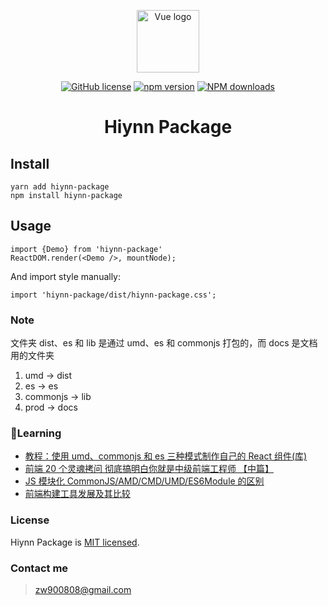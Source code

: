 <p align="center"><a href="https://github.com/zhangwei900808/hiynn-package-js" target="_blank" rel="noopener noreferrer"><img width="100" src="http://cdn.awbeci.com/hiyun/WechatIMG222.png" alt="Vue logo"></a></p>

<div align="center">

[![GitHub license](https://img.shields.io/badge/license-MIT-blue.svg)](https://github.com/zhangwei900808/hiynn-package-js)
[![npm version](https://img.shields.io/npm/v/hiynn-package.svg)](https://www.npmjs.com/package/hiynn-package)
[![NPM downloads](http://img.shields.io/npm/dm/hiynn-package.svg?style=flat-square)](http://npmjs.com/hiynn-package)

</div>

<h1 align="center">Hiynn Package</h1>

## Install

```
yarn add hiynn-package
npm install hiynn-package
```

## Usage

```
import {Demo} from 'hiynn-package'
ReactDOM.render(<Demo />, mountNode);
```

And import style manually:

```
import 'hiynn-package/dist/hiynn-package.css';
```

### Note

文件夹 dist、es 和 lib 是通过 umd、es 和 commonjs 打包的，而 docs 是文档用的文件夹

1. umd -> dist
2. es -> es
3. commonjs -> lib
4. prod -> docs

### Learning

- [教程：使用 umd、commonjs 和 es 三种模式制作自己的 React 组件(库)](https://segmentfault.com/a/1190000020093455)
- [前端 20 个灵魂拷问 彻底搞明白你就是中级前端工程师 【中篇】](https://segmentfault.com/a/1190000020144498)
- [JS 模块化 CommonJS/AMD/CMD/UMD/ES6Module 的区别](https://www.cnblogs.com/weiqinl/p/9940549.html)
- [前端构建工具发展及其比较](https://juejin.im/entry/5ae5c8c9f265da0b9f400d8e)

### License

Hiynn Package is [MIT licensed](./LICENSE).

### Contact me

> zw900808@gmail.com

